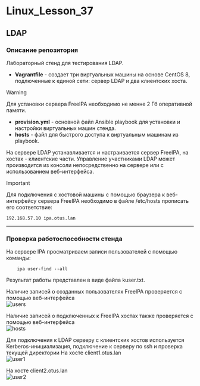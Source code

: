 # Linux_Lesson_37
## LDAP
### Описание репозитория
Лабораторный стенд для тестирования LDAP.

- **Vagrantfile** - создает три виртуальных машины на основе CentOS 8, подлюченные к единой сети: сервер LDAP и два клиентских хоста.  
> [!WARNING]
> Для установки сервера FreeIPA необходимо не менне 2 Гб оперативной памяти.  
- **provision.yml** - основной файл Ansible playbook для установки и настройки виртуальных машин стенда.  
- **hosts** - файл для быстрого доступа к виртуальным машинам из playbook.

На сервере LDAP устанавливается и настраивается сервер FreeIPA, на хостах - клиентские части. Управление участниками LDAP может производится из консоли непосредственно на сервере или с использованием веб-интерфейса.
> [!IMPORTANT]
> Для подключения с хостовой машины с помощью браузера к веб-интерфейсу сервера FreeIPA необходимо в файле /etc/hosts прописать его соответствие:
> 
    192.168.57.10 ipa.otus.lan

---

### Проверка работоспособности стенда
На сервере IPA просматриваем записи пользователей с помощью команды:  

        ipa user-find --all

Результат работы представлен в виде файла kuser.txt.

Наличие записей о созданных пользователях FreeIPA проверяется с помощью веб-интерфейса   
![users](https://github.com/darknetworm/Linux_Lesson_37/assets/82410807/e7471801-0f7a-404a-8bec-b1693d97b8c9)

Наличие записей о подключенных к FreeIPA хостах также проверяется с помощью веб-интерфейса  
![hosts](https://github.com/darknetworm/Linux_Lesson_37/assets/82410807/c0314c21-52f0-41fc-831b-ee5c2c67479b)

Для подключения к LDAP серверу с клиентских хостов используется Kerberos-инициализация, подключение к серверу по ssh и проверка текущей директории
На хосте client1.otus.lan  
![user1](https://github.com/darknetworm/Linux_Lesson_37/assets/82410807/623793f0-a7b3-4316-88d1-f5f29a68b573)

На хосте client2.otus.lan  
![user2](https://github.com/darknetworm/Linux_Lesson_37/assets/82410807/e2314ed4-3ee0-45f2-96ac-b05360556a2d)
